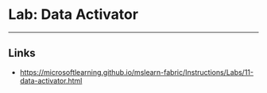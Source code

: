# Lab: Data Activator





---

## Links
- https://microsoftlearning.github.io/mslearn-fabric/Instructions/Labs/11-data-activator.html
